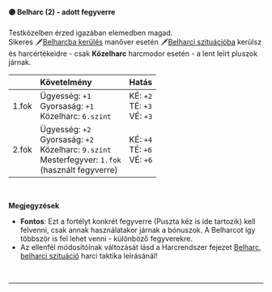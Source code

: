 #### 🟣 Belharc (2) - adott fegyverre
Testközelben érzed igazában elemedben magad.<br />Sikeres 🗡️[Belharcba kerülés](065_05_manoverek.md#%EF%B8%8Fbelharcba-ker%C3%BCl%C3%A9s) manőver esetén 🗡️[Belharci szituációba](065_02_harci_taktikak.md#belharc-belharci-szitu%C3%A1ci%C3%B3) kerülsz és harcértékeidre - csak **Közelharc** harcmodor esetén - a lent leírt pluszok járnak.

| |  Követelmény | Hatás  |
| :----------- | :----------- | :----------- |
| 1.fok | Ügyesség:&nbsp;`+1`<br /> Gyorsaság:&nbsp;`+1`<br /> Közelharc:&nbsp;`6.szint`<br />|  KÉ:&nbsp;`+2`<br />TÉ:&nbsp;`+3`<br />VÉ:&nbsp;`+3`<br />|
| 2.fok | Ügyesség:&nbsp;`+2`<br /> Gyorsaság:&nbsp;`+2`<br /> Közelharc:&nbsp;`9.szint`<br /> Mesterfegyver:&nbsp;`1.fok`<br />(használt fegyverre)<br />| KÉ:&nbsp;`+4`<br />TÉ:&nbsp;`+6`<br />VÉ:&nbsp;`+6`<br />|

<br />

**Megjegyzések**

- **Fontos**: Ezt a fortélyt konkrét fegyverre (Puszta kéz is ide tartozik) kell felvenni, csak annak használatakor járnak a bónuszok. A Belharcot így többször is fel lehet venni - különböző fegyverekre.
- Az ellenfél módosítóinak változását lásd a Harcrendszer fejezet [Belharc, belharci szituáció](065_02_harci_taktikak.md#belharc-belharci-szitu%C3%A1ci%C3%B3) harci taktika leírásánál!

<br />

---

